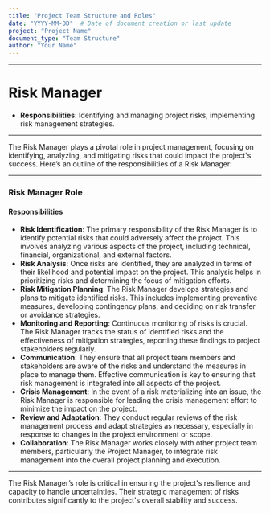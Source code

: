 ```yaml
---
title: "Project Team Structure and Roles"
date: "YYYY-MM-DD"  # Date of document creation or last update
project: "Project Name"
document_type: "Team Structure"
author: "Your Name"
---
```

---
# Risk Manager

- **Responsibilities**: Identifying and managing project risks, implementing risk management strategies.

---
The Risk Manager plays a pivotal role in project management, focusing on identifying, analyzing, and mitigating risks that could impact the project's success. Here’s an outline of the responsibilities of a Risk Manager:

---

### Risk Manager Role

#### Responsibilities
- **Risk Identification**: The primary responsibility of the Risk Manager is to identify potential risks that could adversely affect the project. This involves analyzing various aspects of the project, including technical, financial, organizational, and external factors.
- **Risk Analysis**: Once risks are identified, they are analyzed in terms of their likelihood and potential impact on the project. This analysis helps in prioritizing risks and determining the focus of mitigation efforts.
- **Risk Mitigation Planning**: The Risk Manager develops strategies and plans to mitigate identified risks. This includes implementing preventive measures, developing contingency plans, and deciding on risk transfer or avoidance strategies.
- **Monitoring and Reporting**: Continuous monitoring of risks is crucial. The Risk Manager tracks the status of identified risks and the effectiveness of mitigation strategies, reporting these findings to project stakeholders regularly.
- **Communication**: They ensure that all project team members and stakeholders are aware of the risks and understand the measures in place to manage them. Effective communication is key to ensuring that risk management is integrated into all aspects of the project.
- **Crisis Management**: In the event of a risk materializing into an issue, the Risk Manager is responsible for leading the crisis management effort to minimize the impact on the project.
- **Review and Adaptation**: They conduct regular reviews of the risk management process and adapt strategies as necessary, especially in response to changes in the project environment or scope.
- **Collaboration**: The Risk Manager works closely with other project team members, particularly the Project Manager, to integrate risk management into the overall project planning and execution.

---

The Risk Manager’s role is critical in ensuring the project's resilience and capacity to handle uncertainties. Their strategic management of risks contributes significantly to the project's overall stability and success.